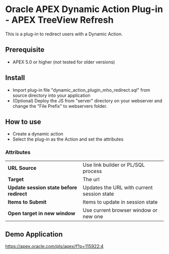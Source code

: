 # Oracle APEX Dynamic Action Plug-in - APEX TreeView Refresh

This is a plug-in to redirect users with a Dynamic Action.

## Prerequisite
- APEX 5.0 or higher (not tested for older versions)

## Install
- Import plug-in file "dynamic_action_plugin_mho_redirect.sql" from source directory into your application
- (Optional) Deploy the JS from "server" directory on your webserver and change the "File Prefix" to webservers folder.

## How to use
- Create a dynamic action
- Select the plug-in as the Action and set the attributes

### Attributes
<table>
<tbody><tr>
<td style="font-weight: bold;">URL Source</td><td>Use link builder or PL/SQL process</td>
</tr>
<tr>
<td style="font-weight: bold;">Target</td><td>The url</td>
</tr>
<tr>
<td style="font-weight: bold; padding-right:10px;">Update session state before redirect</td><td>Updates the URL with current session state</td>
</tr>
<tr>
<td style="font-weight: bold;">Items to Submit</td><td>Items to update in session state</td>
</tr>
<tr>
<td style="font-weight: bold;">Open target in new window</td><td>Use current browser window or new one</td>
</tr>
</tbody></table>

## Demo Application
<https://apex.oracle.com/pls/apex/f?p=115922:4>
